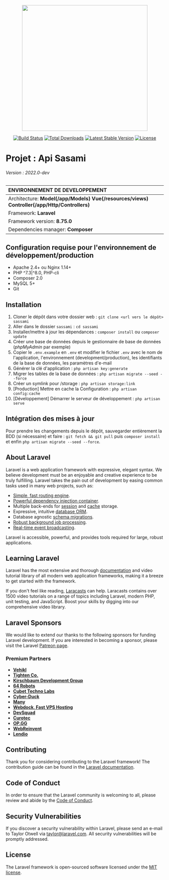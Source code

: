 <p align="center"><a href="https://laravel.com" target="_blank"><img src="https://raw.githubusercontent.com/laravel/art/master/logo-lockup/5%20SVG/2%20CMYK/1%20Full%20Color/laravel-logolockup-cmyk-red.svg" width="400"></a></p>

<p align="center">
<a href="https://travis-ci.org/laravel/framework"><img src="https://travis-ci.org/laravel/framework.svg" alt="Build Status"></a>
<a href="https://packagist.org/packages/laravel/framework"><img src="https://img.shields.io/packagist/dt/laravel/framework" alt="Total Downloads"></a>
<a href="https://packagist.org/packages/laravel/framework"><img src="https://img.shields.io/packagist/v/laravel/framework" alt="Latest Stable Version"></a>
<a href="https://packagist.org/packages/laravel/framework"><img src="https://img.shields.io/packagist/l/laravel/framework" alt="License"></a>
</p>

# Projet : Api Sasami

###### Version : 2022.0-dev

|ENVIRONNEMENT DE DEVELOPPEMENT|
|:------|
|Architecture:  **Model(/app/Models) Vue(/resources/views) Controller(/app/Http/Controllers)**|
| Framework: **Laravel**|
| Framework version: **8.75.0**|
| Dependencies manager: **Composer** |

## Configuration requise pour l'environnement de développement/production
- Apache 2.4+ ou Nginx 1.14+
- PHP ^7.3|^8.0, PHP-cli
- Composer 2.0
- MySQL 5+
- Git

## Installation
1. Cloner le dépôt dans votre dossier web : `git clone <url vers le dépôt> sassami`
2. Aller dans le dossier `sassami` : `cd sassami`
3. Installer/mettre à jour les dépendances : `composer install` ou `composer update`
4. Créer une base de données depuis le gestionnaire de base de données (_phpMyAdmin_ par exemple)
5. Copier le `.env.example` en `.env` et modifier le fichier `.env` avec le nom de l'application, l'environnement (development/production), les identifiants de la base de données, les paramètres d'e-mail
6. Générer la clé d'application : `php artisan key:generate`
7. Migrer les tables de la base de données : `php artisan migrate --seed --force`
8. Créer un symlink pour /storage : `php artisan storage:link`
9. [Production] Mettre en cache la Configuration : `php artisan config:cache`
10. [Développement] Démarrer le serveur de développement : `php artisan serve`

## Intégration des mises à jour
Pour prendre les changements depuis le dépôt, sauvegarder entièrement la BDD (si nécessaire) et faire : `git fetch && git pull` puis `composer install` et enfin `php artisan migrate --seed --force`.


## About Laravel

Laravel is a web application framework with expressive, elegant syntax. We believe development must be an enjoyable and creative experience to be truly fulfilling. Laravel takes the pain out of development by easing common tasks used in many web projects, such as:

- [Simple, fast routing engine](https://laravel.com/docs/routing).
- [Powerful dependency injection container](https://laravel.com/docs/container).
- Multiple back-ends for [session](https://laravel.com/docs/session) and [cache](https://laravel.com/docs/cache) storage.
- Expressive, intuitive [database ORM](https://laravel.com/docs/eloquent).
- Database agnostic [schema migrations](https://laravel.com/docs/migrations).
- [Robust background job processing](https://laravel.com/docs/queues).
- [Real-time event broadcasting](https://laravel.com/docs/broadcasting).

Laravel is accessible, powerful, and provides tools required for large, robust applications.

## Learning Laravel

Laravel has the most extensive and thorough [documentation](https://laravel.com/docs) and video tutorial library of all modern web application frameworks, making it a breeze to get started with the framework.

If you don't feel like reading, [Laracasts](https://laracasts.com) can help. Laracasts contains over 1500 video tutorials on a range of topics including Laravel, modern PHP, unit testing, and JavaScript. Boost your skills by digging into our comprehensive video library.

## Laravel Sponsors

We would like to extend our thanks to the following sponsors for funding Laravel development. If you are interested in becoming a sponsor, please visit the Laravel [Patreon page](https://patreon.com/taylorotwell).

### Premium Partners

- **[Vehikl](https://vehikl.com/)**
- **[Tighten Co.](https://tighten.co)**
- **[Kirschbaum Development Group](https://kirschbaumdevelopment.com)**
- **[64 Robots](https://64robots.com)**
- **[Cubet Techno Labs](https://cubettech.com)**
- **[Cyber-Duck](https://cyber-duck.co.uk)**
- **[Many](https://www.many.co.uk)**
- **[Webdock, Fast VPS Hosting](https://www.webdock.io/en)**
- **[DevSquad](https://devsquad.com)**
- **[Curotec](https://www.curotec.com/services/technologies/laravel/)**
- **[OP.GG](https://op.gg)**
- **[WebReinvent](https://webreinvent.com/?utm_source=laravel&utm_medium=github&utm_campaign=patreon-sponsors)**
- **[Lendio](https://lendio.com)**

## Contributing

Thank you for considering contributing to the Laravel framework! The contribution guide can be found in the [Laravel documentation](https://laravel.com/docs/contributions).

## Code of Conduct

In order to ensure that the Laravel community is welcoming to all, please review and abide by the [Code of Conduct](https://laravel.com/docs/contributions#code-of-conduct).

## Security Vulnerabilities

If you discover a security vulnerability within Laravel, please send an e-mail to Taylor Otwell via [taylor@laravel.com](mailto:taylor@laravel.com). All security vulnerabilities will be promptly addressed.

## License

The Laravel framework is open-sourced software licensed under the [MIT license](https://opensource.org/licenses/MIT).
